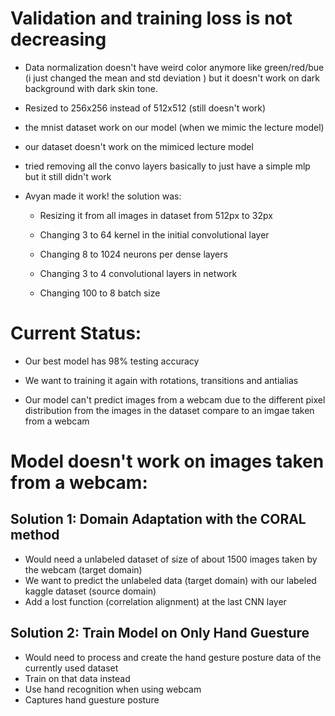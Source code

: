 # Validation and training loss is not decreasing

- Data normalization doesn't have weird color anymore like green/red/bue (i just changed the mean and std deviation ) but it doesn't work on dark background with dark skin tone.

- Resized to 256x256 instead of 512x512 (still doesn't work)

- the mnist dataset work on our model (when we mimic the lecture model)

- our dataset doesn't work on the mimiced lecture model

- tried removing all the convo layers basically to just have a simple mlp but it still didn't work

- Avyan made it work! the solution was:

    - Resizing it from all images in dataset from 512px to 32px

    - Changing 3 to 64 kernel in the initial convolutional layer

    - Changing 8 to 1024 neurons per dense layers

    - Changing 3 to 4 convolutional layers in network  

    - Changing 100 to 8 batch size

# Current Status:

- Our best model has 98% testing accuracy

- We want to training it again with rotations, transitions and antialias

- Our model can't predict images from a webcam due to the different pixel distribution from the images in the dataset compare to an imgae taken from a webcam

# Model doesn't work on images taken from a webcam:

## Solution 1: Domain Adaptation with the CORAL method

- Would need a unlabeled dataset of size of about 1500 images taken by the webcam (target domain)
- We want to predict the unlabeled data (target domain) with our labeled kaggle dataset (source domain)
- Add a lost function (correlation alignment) at the last CNN layer

## Solution 2: Train Model on Only Hand Guesture

- Would need to process and create the hand gesture posture data of the currently used dataset
- Train on that data instead
- Use hand recognition when using webcam
- Captures hand guesture posture


